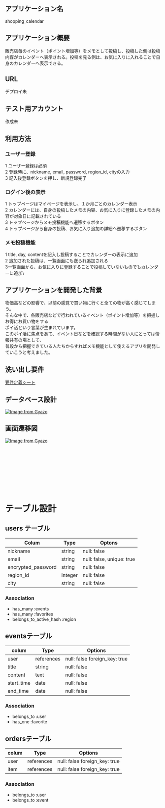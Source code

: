 ## アプリケーション名　
shopping_calendar

## アプリケーション概要
販売店毎のイベント（ポイント増加等）をメモとして投稿し、投稿した側は投稿内容がカレンダーへ表示される。投稿を見る側は、お気に入りに入れることで自身のカレンダーへ表示できる。

## URL
デプロイ未

## テスト用アカウント
作成未

## 利用方法
### ユーザー登録
1 ユーザー登録は必須 \
2 登録時に、nickname, email, password, region_id, cityの入力 \
3 記入後登録ボタンを押し、新規登録完了

### ログイン後の表示
1 トップページはマイページを表示し、１か月ごとのカレンダー表示 \
2 カレンダーには、自身の投稿したメモの内容、お気に入りに登録したメモの内容が対象日に記載されている\
3 トップページからメモ投稿機能へ遷移するボタン\
4 トップページから自身の投稿、お気に入り追加の詳細へ遷移するボタン

### メモ投稿機能
1 title, day, contentを記入し投稿することでカレンダーの表示に追加\
2 追加された投稿は、一覧画面にも送られ追加される\
3一覧画面から、お気に入りに登録することで投稿していないものでもカレンダーに追加\

## アプリケーションを開発した背景
物価高などの影響で、以前の感覚で買い物に行くと全ての物が高く感じてしまう。\
そんな中で、各販売店などで行われているイベント（ポイント増加等）を把握しお得にお買い物をする\
ポイ活という言葉が生まれています。\
このポイ活に焦点をあて、イベント日などを確認する時間がない人にとっては情報共有の場として、\
普段から把握できている人たちからすればメモ機能として使えるアプリを開発していこうと考えました。

## 洗い出し要件
[要件定義シート](https://docs.google.com/spreadsheets/d/1rwYl3oZSqW8KgOo5AwV2ZcWYmFLtNNEOYSHcks--fRw/edit?gid=982722306#gid=982722306)
## データベース設計
[![Image from Gyazo](https://i.gyazo.com/9e05a4a419fec6b7cac2a478c786427f.png)](https://gyazo.com/9e05a4a419fec6b7cac2a478c786427f)
## 画面遷移図
[![Image from Gyazo](https://i.gyazo.com/0e33913c8e3ee7dcd82afe84d09827d1.png)](https://gyazo.com/0e33913c8e3ee7dcd82afe84d09827d1)

</br>
</br>
</br>
</br>
</br>
</br>
</br>
</br>

# テーブル設計

## users テーブル
| Colum               | Type     | Optons                    |
| --------------------|----------|---------------------------|
| nickname            | string   | null: false               |
| email               | string   | null: false, unique: true |
| encrypted_password  | string   | null: false               |
| region_id           | integer  | null: false               |
| city                | string   | null: false               |

### Association

- has_many :events
- has_many :favorites
- belongs_to_active_hash :region

## eventsテーブル
|colum            | Type          |Options                          |
|-----------------|---------------|---------------------------------|
| user            | references    | null: false   foreign_key: true |
| title           | string        | null: false                     |
| content         | text          | null: false                     |
| start_time      | date          | null: false                     |
| end_time        | date          | null: false                     |

### Association

- belongs_to :user
- has_one :favorite


## ordersテーブル
|colum        | Type        |Options                            |
|-------------|-------------|--------------------------------   |
| user        | references  | null: false  foreign_key: true    |
| item        | references  | null: false  foreign_key: true    |

### Association

- belongs_to :user
- belongs_to :event


